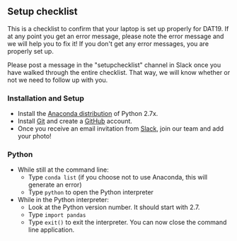 ## Setup checklist

This is a checklist to confirm that your laptop is set up properly for DAT19. If at any point you get an error message, please note the error message and we will help you to fix it! If you don't get any error messages, you are properly set up.

Please post a message in the "setupchecklist" channel in Slack once you have walked through the entire checklist. That way, we will know whether or not we need to follow up with you.


### Installation and Setup
* Install the [Anaconda distribution](http://continuum.io/downloads) of Python 2.7x.
* Install [Git](http://git-scm.com/book/en/v2/Getting-Started-Installing-Git) and create a [GitHub](https://github.com/) account.
* Once you receive an email invitation from [Slack](https://slack.com/), join our team and add your photo!

### Python
* While still at the command line:
    * Type `conda list` (if you choose not to use Anaconda, this will generate an error)
    * Type `python` to open the Python interpreter
* While in the Python interpreter:
    * Look at the Python version number. It should start with 2.7.
    * Type `import pandas`
    * Type `exit()` to exit the interpreter. You can now close the command line application.

